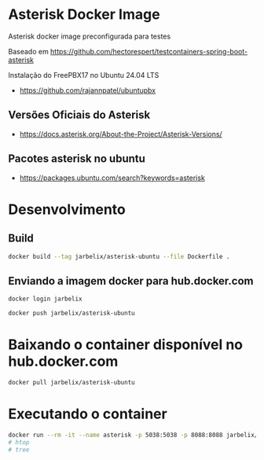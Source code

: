 # Asterisk Docker Image

Asterisk docker image preconfigurada para testes

Baseado em https://github.com/hectorespert/testcontainers-spring-boot-asterisk

Instalação do FreePBX17 no Ubuntu 24.04 LTS

* https://github.com/rajannpatel/ubuntupbx

## Versões Oficiais do Asterisk

* https://docs.asterisk.org/About-the-Project/Asterisk-Versions/

## Pacotes asterisk no ubuntu

* https://packages.ubuntu.com/search?keywords=asterisk

# Desenvolvimento

## Build

```bash
docker build --tag jarbelix/asterisk-ubuntu --file Dockerfile .
```

## Enviando a imagem docker para hub.docker.com

```bash
docker login jarbelix

docker push jarbelix/asterisk-ubuntu
```

# Baixando o container disponível no hub.docker.com

```bash
docker pull jarbelix/asterisk-ubuntu
```

# Executando o container

```bash
docker run --rm -it --name asterisk -p 5038:5038 -p 8088:8088 jarbelix/asterisk-ubuntu /bin/bash
# htop
# tree
```
